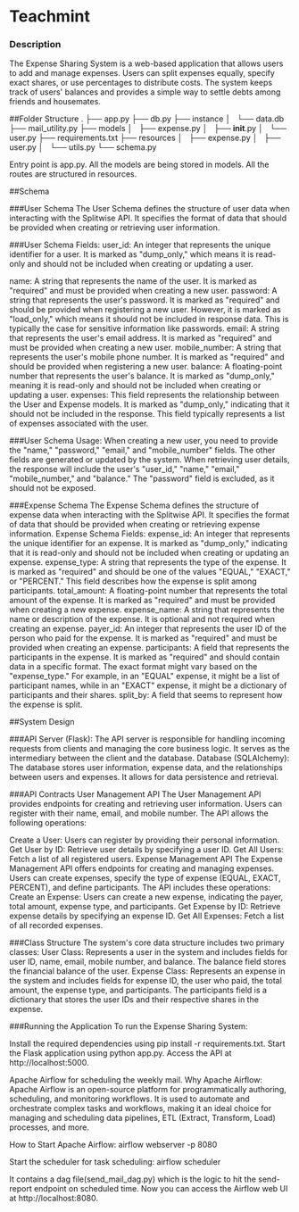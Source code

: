 # Teachmint
### Description
The Expense Sharing System is a web-based application that allows users to add and manage expenses. Users can split expenses equally, specify exact shares, or use percentages to distribute costs. The system keeps track of users' balances and provides a simple way to settle debts among friends and housemates.

##Folder Structure
.
├── app.py
├── db.py
├── instance
│   └── data.db
├── mail_utility.py
├── models
│   ├── expense.py
│   ├── __init__.py
│   └── user.py
├── requirements.txt
├── resources
│   ├── expense.py
│   ├── user.py
│   └── utils.py
└── schema.py

Entry point is app.py. All the models are being stored in models. All the routes are structured in resources.

##Schema

###User Schema
The User Schema defines the structure of user data when interacting with the Splitwise API. It specifies the format of data that should be provided when creating or retrieving user information.

###User Schema Fields:
user_id: An integer that represents the unique identifier for a user. It is marked as "dump_only," which means it is read-only and should not be included when creating or updating a user.

name: A string that represents the name of the user. It is marked as "required" and must be provided when creating a new user.
password: A string that represents the user's password. It is marked as "required" and should be provided when registering a new user. However, it is marked as "load_only," which means it should not be included in response data. This is typically the case for sensitive information like passwords.
email: A string that represents the user's email address. It is marked as "required" and must be provided when creating a new user.
mobile_number: A string that represents the user's mobile phone number. It is marked as "required" and should be provided when registering a new user.
balance: A floating-point number that represents the user's balance. It is marked as "dump_only," meaning it is read-only and should not be included when creating or updating a user.
expenses: This field represents the relationship between the User and Expense models. It is marked as "dump_only," indicating that it should not be included in the response. This field typically represents a list of expenses associated with the user.

###User Schema Usage:
When creating a new user, you need to provide the "name," "password," "email," and "mobile_number" fields. The other fields are generated or updated by the system.
When retrieving user details, the response will include the user's "user_id," "name," "email," "mobile_number," and "balance." The "password" field is excluded, as it should not be exposed.

###Expense Schema
The Expense Schema defines the structure of expense data when interacting with the Splitwise API. It specifies the format of data that should be provided when creating or retrieving expense information.
Expense Schema Fields:
expense_id: An integer that represents the unique identifier for an expense. It is marked as "dump_only," indicating that it is read-only and should not be included when creating or updating an expense.
expense_type: A string that represents the type of the expense. It is marked as "required" and should be one of the values "EQUAL," "EXACT," or "PERCENT." This field describes how the expense is split among participants.
total_amount: A floating-point number that represents the total amount of the expense. It is marked as "required" and must be provided when creating a new expense.
expense_name: A string that represents the name or description of the expense. It is optional and not required when creating an expense.
payer_id: An integer that represents the user ID of the person who paid for the expense. It is marked as "required" and must be provided when creating an expense.
participants: A field that represents the participants in the expense. It is marked as "required" and should contain data in a specific format. The exact format might vary based on the "expense_type." For example, in an "EQUAL" expense, it might be a list of participant names, while in an "EXACT" expense, it might be a dictionary of participants and their shares.
split_by: A field that seems to represent how the expense is split.


##System Design

###API Server (Flask): The API server is responsible for handling incoming requests from clients and managing the core business logic. It serves as the intermediary between the client and the database.
Database (SQLAlchemy): The database stores user information, expense data, and the relationships between users and expenses. It allows for data persistence and retrieval.

###API Contracts
User Management API
The User Management API provides endpoints for creating and retrieving user information. Users can register with their name, email, and mobile number. The API allows the following operations:

Create a User: Users can register by providing their personal information.
Get User by ID: Retrieve user details by specifying a user ID.
Get All Users: Fetch a list of all registered users.
Expense Management API
The Expense Management API offers endpoints for creating and managing expenses. Users can create expenses, specify the type of expense (EQUAL, EXACT, PERCENT), and define participants. The API includes these operations:
Create an Expense: Users can create a new expense, indicating the payer, total amount, expense type, and participants.
Get Expense by ID: Retrieve expense details by specifying an expense ID.
Get All Expenses: Fetch a list of all recorded expenses.

###Class Structure
The system's core data structure includes two primary classes:
User Class: Represents a user in the system and includes fields for user ID, name, email, mobile number, and balance. The balance field stores the financial balance of the user.
Expense Class: Represents an expense in the system and includes fields for expense ID, the user who paid, the total amount, the expense type, and participants. The participants field is a dictionary that stores the user IDs and their respective shares in the expense.

###Running the Application
To run the Expense Sharing System:

Install the required dependencies using pip install -r requirements.txt.
Start the Flask application using python app.py.
Access the API at http://localhost:5000.


Apache Airflow for scheduling the weekly mail. 
Why Apache Airflow:
Apache Airflow is an open-source platform for programmatically authoring, scheduling, and monitoring workflows. It is used to automate and orchestrate complex tasks and workflows, making it an ideal choice for managing and scheduling data pipelines, ETL (Extract, Transform, Load) processes, and more.

How to Start Apache Airflow:
airflow webserver -p 8080

Start the scheduler for task scheduling:
airflow scheduler

It contains a dag file(send_mail_dag.py) which is the logic to hit the send-report endpoint on scheduled time.
Now you can access the Airflow web UI at http://localhost:8080.
